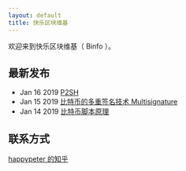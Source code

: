 ```yaml
---
layout: default
title: 快乐区块维基
---
```


欢迎来到快乐区块维基（ Binfo ）。

## 最新发布

- Jan 16 2019 [P2SH](p2sh.html)
- Jan 15 2019 [比特币的多重签名技术 Multisignature](multi-sig.html)
- Jan 14 2019 [比特币脚本原理](bitcoin-scripts.html)

## 联系方式

[happypeter 的知乎](https://www.zhihu.com/people/peterlovemoney/activities)
